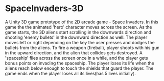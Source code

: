 # SpaceInvaders-3D
A Unity 3D game prototype of the 2D arcade game - Space Invaders. 
In this game the the animated 'hero' character moves across the screen. As the game starts, the 3D aliens start scrolling in the downwards direction and shooting 'enemy bullets' in the downward direction as well.
The player moves left or right depending on the key the user presses and dodges the bullets from the aliens. 
To fire a weapon (fireball), player shoots with his gun in the upward direction, and the alien that collides gets destroyed.
A 'spaceship' flies across the screen once in a while, and the player gets bonus points on invading the spaceship.
The player loses its life when the aliens reach below enough to touch the shields that guard the player.
The game ends when the player loses all its lives(has 5 lives initially).
